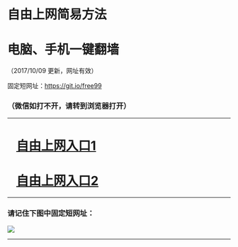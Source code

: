 ﻿# 自由上网简易方法

# 电脑、手机一键翻墙

（2017/10/09 更新，网址有效）

固定短网址：https://git.io/free99

### （微信如打不开，请转到浏览器打开）


***





# &nbsp;&nbsp; <a href="http://ft138794689.fwq-tz-1001.info/fwqtz01.html?t=10090018733 " target="_blank">自由上网入口1</a>
# &nbsp;&nbsp; <a href="http://ft134934992.fwq-tz-1002.info/fwqtz02.html?t=100900117533 " target="_blank">自由上网入口2</a>
***

### 请记住下图中固定短网址：

<img src="https://s3-us-west-2.amazonaws.com/fwq-1001/yjfq-20170905okok.png" /> 


***

